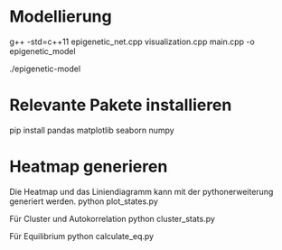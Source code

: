 # Modellierung

g++ -std=c++11 epigenetic_net.cpp visualization.cpp main.cpp -o epigenetic_model

./epigenetic-model

# Relevante Pakete installieren
pip install pandas matplotlib seaborn numpy

# Heatmap generieren

Die Heatmap und das Liniendiagramm kann mit der pythonerweiterung generiert werden.
python plot_states.py

Für Cluster und Autokorrelation
python cluster_stats.py

Für Equilibrium
python calculate_eq.py
